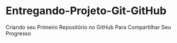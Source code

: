 # Entregando-Projeto-Git-GitHub
Criando seu Primeiro Repositório no GitHub Para Compartilhar Seu Progresso
